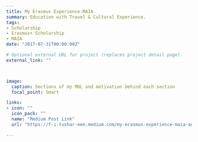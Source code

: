 ```yaml
---
title: My Erasmus Experience-MAIA
summary: Education with Travel & Cultural Experience.
tags:
- Scholarship
- Erasmus+ Scholarship
- MAIA
date: "2017-07-31T00:00:00Z"

# Optional external URL for project (replaces project detail page).
external_link: ""



image:
  caption: Sections of my MOL and motivation behind each section
  focal_point: Smart

links:
- icon: ""
  icon_pack: ""
  name: "Medium Post Link"
  url: "https://f-i-tushar-eee.medium.com/my-erasmus-experience-maia-adb7e6dd592f"

---
```

